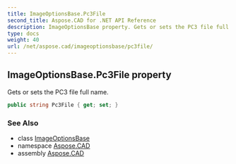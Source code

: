 ```yaml
---
title: ImageOptionsBase.Pc3File
second_title: Aspose.CAD for .NET API Reference
description: ImageOptionsBase property. Gets or sets the PC3 file full name
type: docs
weight: 40
url: /net/aspose.cad/imageoptionsbase/pc3file/
---
```

## ImageOptionsBase.Pc3File property

Gets or sets the PC3 file full name.

```csharp
public string Pc3File { get; set; }
```

### See Also

* class [ImageOptionsBase](../)
* namespace [Aspose.CAD](../../../aspose.cad/)
* assembly [Aspose.CAD](../../../)


